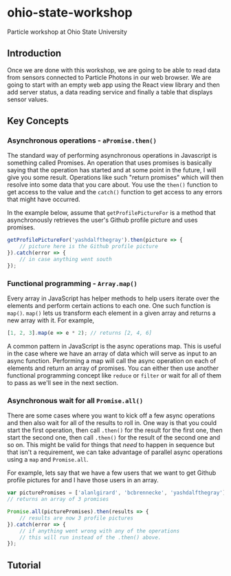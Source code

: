 # ohio-state-workshop
Particle workshop at Ohio State University

## Introduction

Once we are done with this workshop, we are going to be able to read data from sensors connected to Particle Photons in our web browser. We are going to start with an empty web app using the React view library and then add server status, a data reading service and finally a table that displays sensor values.

## Key Concepts

### Asynchronous operations - `aPromise.then()`

The standard way of performing asynchronous operations in Javascript is something called Promises. An operation that uses promises is basically saying that the operation has started and at some point in the future, I will give you some result. Operations like such "return promises" which will then resolve into some data that you care about. You use the `then()` function to get access to the value and the `catch()` function to get access to any errors that might have occurred.

In the example below, assume that `getProfilePictureFor` is a method that asynchronously retrieves the user's Github profile picture and uses promises.

```javascript
getProfilePictureFor('yashdalfthegray').then(picture => {
    // picture here is the Github profile picture
}).catch(error => {
    // in case anything went south
});
```

### Functional programming - `Array.map()`

Every array in JavaScript has helper methods to help users iterate over the elements and perform certain actions to each one. One such function is `map()`. `map()` lets us transform each element in a given array and returns a new array with it. For example,

```javascript
[1, 2, 3].map(e => e * 2); // returns [2, 4, 6]
```

A common pattern in JavaScript is the async operations map. This is useful in the case where we have an array of data which will serve as input to an async function. Performing a map will call the async operation on each of elements and return an array of promises. You can either then use another functional programming concept like `reduce` or `filter` or wait for all of them to pass as we'll see in the next section.

### Asynchronous wait for all `Promise.all()`

There are some cases where you want to kick off a few async operations and then also wait for all of the results to roll in. One way is that you could start the first operation, then call `.then()` for the result for the first one, then start the second one, then call `.then()` for the result of the second one and so on. This might be valid for things that *need* to happen in sequence but that isn't a requirement, we can take advantage of parallel async operations using a `map` and `Promise.all`.

For example, lets say that we have a few users that we want to get Github profile pictures for and I have those users in an array.

```javascript
var picturePromises = ['alanlgirard', 'bcbrennecke', 'yashdalfthegray'].map(u => getProfilePictureFor(u));
// returns an array of 3 promises

Promise.all(picturePromises).then(results => {
    // results are now 3 profile pictures
}).catch(error => {
    // if anything went wrong with any of the operations
    // this will run instead of the .then() above.
});
```

## Tutorial
